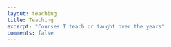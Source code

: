 ```yaml
---
layout: teaching
title: Teaching
excerpt: "Courses I teach or taught over the years"
comments: false
---
```

